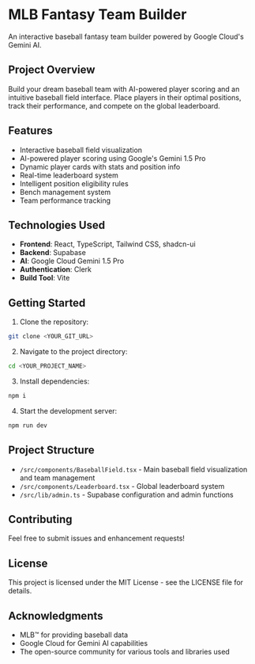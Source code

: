 # MLB Fantasy Team Builder

An interactive baseball fantasy team builder powered by Google Cloud's Gemini AI.

## Project Overview

Build your dream baseball team with AI-powered player scoring and an intuitive baseball field interface. Place players in their optimal positions, track their performance, and compete on the global leaderboard.

## Features

- Interactive baseball field visualization
- AI-powered player scoring using Google's Gemini 1.5 Pro
- Dynamic player cards with stats and position info
- Real-time leaderboard system
- Intelligent position eligibility rules
- Bench management system
- Team performance tracking

## Technologies Used

- **Frontend**: React, TypeScript, Tailwind CSS, shadcn-ui
- **Backend**: Supabase
- **AI**: Google Cloud Gemini 1.5 Pro
- **Authentication**: Clerk
- **Build Tool**: Vite

## Getting Started

1. Clone the repository:
```sh
git clone <YOUR_GIT_URL>
```

2. Navigate to the project directory:
```sh
cd <YOUR_PROJECT_NAME>
```

3. Install dependencies:
```sh
npm i
```

4. Start the development server:
```sh
npm run dev
```

## Project Structure

- `/src/components/BaseballField.tsx` - Main baseball field visualization and team management
- `/src/components/Leaderboard.tsx` - Global leaderboard system
- `/src/lib/admin.ts` - Supabase configuration and admin functions

## Contributing

Feel free to submit issues and enhancement requests!

## License

This project is licensed under the MIT License - see the LICENSE file for details.

## Acknowledgments

- MLB™ for providing baseball data
- Google Cloud for Gemini AI capabilities
- The open-source community for various tools and libraries used
